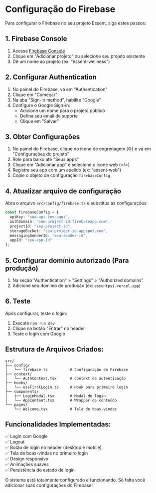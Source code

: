 # Configuração do Firebase

Para configurar o Firebase no seu projeto Essent, siga estes passos:

## 1. Firebase Console
1. Acesse [Firebase Console](https://console.firebase.google.com/)
2. Clique em "Adicionar projeto" ou selecione seu projeto existente
3. Dê um nome ao projeto (ex: "essent-wellness")

## 2. Configurar Authentication
1. No painel do Firebase, vá em "Authentication"
2. Clique em "Começar"
3. Na aba "Sign-in method", habilite "Google"
4. Configure o Google Sign-in:
   - Adicione um nome para o projeto público
   - Defina seu email de suporte
   - Clique em "Salvar"

## 3. Obter Configurações
1. No painel do Firebase, clique no ícone de engrenagem (⚙️) e vá em "Configurações do projeto"
2. Role para baixo até "Seus apps"
3. Clique em "Adicionar app" e selecione o ícone web (</>) 
4. Registre seu app com um apelido (ex: "essent-web")
5. Copie o objeto de configuração `firebaseConfig`

## 4. Atualizar arquivo de configuração
Abra o arquivo `src/config/firebase.ts` e substitua as configurações:

```typescript
const firebaseConfig = {
  apiKey: "sua-api-key-aqui",
  authDomain: "seu-project-id.firebaseapp.com", 
  projectId: "seu-project-id",
  storageBucket: "seu-project-id.appspot.com",
  messagingSenderId: "seu-sender-id",
  appId: "seu-app-id"
};
```

## 5. Configurar domínio autorizado (Para produção)
1. Na seção "Authentication" > "Settings" > "Authorized domains"
2. Adicione seu domínio de produção (ex: `essentpsi.vercel.app`)

## 6. Teste
Após configurar, teste o login:
1. Execute `npm run dev`
2. Clique no botão "Entrar" no header
3. Teste o login com Google

## Estrutura de Arquivos Criados:
```
src/
├── config/
│   └── firebase.ts          # Configuração do Firebase
├── context/
│   └── AuthContext.tsx      # Context de autenticação
├── hooks/
│   └── useFirstLogin.ts     # Hook para primeiro login
├── components/
│   ├── LoginModal.tsx       # Modal de login
│   └── AppContent.tsx       # Wrapper de conteúdo
└── pages/
    └── Welcome.tsx          # Tela de boas-vindas
```

## Funcionalidades Implementadas:
✅ Login com Google  
✅ Logout  
✅ Botão de login no header (desktop e mobile)  
✅ Tela de boas-vindas no primeiro login  
✅ Design responsivo  
✅ Animações suaves  
✅ Persistência do estado de login  

O sistema está totalmente configurado e funcionando. Só falta você adicionar suas configurações do Firebase!
